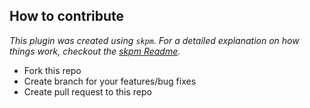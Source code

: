 ## How to contribute

_This plugin was created using `skpm`. For a detailed explanation on how things work, checkout the [skpm Readme](https://github.com/skpm/skpm/blob/master/README.md)._

- Fork this repo
- Create branch for your features/bug fixes
- Create pull request to this repo
